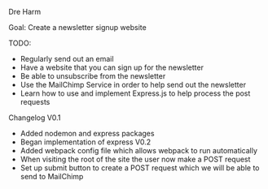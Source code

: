 Dre Harm

Goal: Create a newsletter signup website

TODO:
- Regularly send out an email
- Have a website that you can sign up for the newsletter
- Be able to unsubscribe from the newsletter
- Use the MailChimp Service in order to help send out the newsletter
- Learn how to use and implement Express.js to help process the post requests 

Changelog
V0.1
- Added nodemon and express packages
- Began implementation of express
V0.2 
- Added webpack config file which allows webpack to run automatically
- When visiting the root of the site the user now make a POST request
- Set up submit button to create a POST request which we will be able to send to MailChimp

